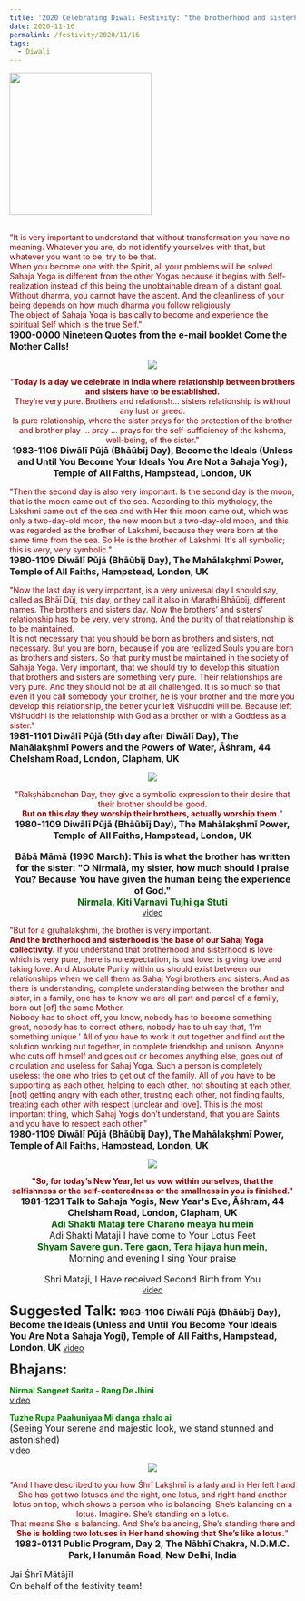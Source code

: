 ```yaml
---
title: '2020 Celebrating Diwali Festivity: "the brotherhood and sisterhood is the base of our Sahaj Yoga collectivity." '
date: 2020-11-16
permalink: /festivity/2020/11/16
tags:
  - Diwali
---
```


<div style="text-align: left"><img src="/images/image00.png" width="250" /></div><br>

<p>
<font color="DarkRed">"It is very important to understand that without transformation you have no meaning. Whatever you are, do not identify yourselves with that, but whatever you want to be, try to be that.<br>
When you become one with the Spirit, all your problems will be solved.<br>
Sahaja Yoga is different from the other Yogas because it begins with Self-realization instead of this being the unobtainable dream of a distant goal.<br>
Without dharma, you cannot have the ascent. And the cleanliness of your being depends on how much dharma you follow religiously.<br>
The object of Sahaja Yoga is basically to become and experience the spiritual Self which is the true Self."</font><br>
<font size="+0"><b>1900-0000 Nineteen Quotes from the e-mail booklet Come the Mother Calls!</b></font>
</p>

<div style="text-align: center"><img src="/images/image562.png" /></div>

<p style="text-align:center;">
<font color="DarkRed">"<b>Today is a day we celebrate in India where relationship between brothers and sisters have to be established.</b><br> 
They’re very pure. Brothers and relationsh... sisters relationship is without any lust or greed.<br>
Is pure relationship, where the sister prays for the protection of the brother and brother play ... pray ... prays for the self-sufficiency of the kṣhema, well-being, of the sister."</font><br>
<font size="+0"><b>1983-1106 Diwālī Pūjā (Bhāūbīj Day), Become the Ideals (Unless and Until You Become Your Ideals You Are Not a Sahaja Yogi), Temple of All Faiths, Hampstead, London, UK</b></font>
</p>

<p>
<font color="DarkRed">"Then the second day is also very important. Is the second day is the moon, that is the moon came out of the sea. According to this mythology, the Lakshmi came out of the sea and with Her this moon came out, which was only a two-day-old moon, the new moon but a two-day-old moon, and this was regarded as the brother of Lakshmi, because they were born at the same time from the sea. So He is the brother of Lakshmi. It's all symbolic; this is very, very symbolic."</font><br>
<font size="+0"><b>1980-1109 Diwālī Pūjā (Bhāūbīj Day), The Mahālakṣhmī Power, Temple of All Faiths, Hampstead, London, UK</b></font>
</p>

<p>
<font color="DarkRed">"Now the last day is very important, is a very universal day I should say, called as Bhāī Dūj, this day, or they call it also in Marathi Bhāūbīj, different names. The brothers and sisters day. Now the brothers’ and sisters’ relationship has to be very, very strong. And the purity of that relationship is to be maintained.<br>
It is not necessary that you should be born as brothers and sisters, not necessary. But you are born, because if you are realized Souls you are born as brothers and sisters. So that purity must be maintained in the society of Sahaja Yoga. Very important, that we should try to develop this situation that brothers and sisters are something very pure. Their relationships are very pure. And they should not be at all challenged. It is so much so that even if you call somebody your brother, he is your brother and the more you develop this relationship, the better your left Viśhuddhi will be. Because left Viśhuddhi is the relationship with God as a brother or with a Goddess as a sister."</font><br>
<font size="+0"><b>1981-1101 Diwālī Pūjā (5th day after Diwālī Day), The Mahālakṣhmī Powers and the Powers of Water, Āśhram, 44 Chelsham Road, London, Clapham, UK</b></font>
</p>

<div style="text-align: center"><img src="/images/image563.png" /></div>

<p style="text-align:center;">
<font color="DarkRed">"Rakṣhābandhan Day, they give a symbolic expression to their desire that their brother should be good.<br>
<b>But on this day they worship their brothers, actually worship them.</b>"</font><br>
<font size="+0"><b>1980-1109 Diwālī Pūjā (Bhāūbīj Day), The Mahālakṣhmī Power, Temple of All Faiths, Hampstead, London, UK</b></font><br>
<br>
<font size="+0"><b>Bābā Māmā (1990 March): This is what the brother has written for the sister: "O Nirmalā, my sister, how much should I praise You? Because You have given the human being the experience of God."</b></font><br>
<font color="DarkGreen"><font size="+0"><b>Nirmala, Kiti Varnavi Tujhi ga Stuti</b></font></font><br>
<a href="https://seven-teams.github.io/Videos_Links.html"> video</a><br>
</p>

<p>
<font color="DarkRed">"But for a gṛuhalakṣhmī, the brother is very important.<br>
<b>And the brotherhood and sisterhood is the base of our Sahaj Yoga collectivity.</b> If you understand that brotherhood and sisterhood is love which is very pure, there is no expectation, is just love: is giving love and taking love. And Absolute Purity within us should exist between our relationships when we call them as Sahaj Yogi brothers and sisters. And as there is understanding, complete understanding between the brother and sister, in a family, one has to know we are all part and parcel of a family, born out [of] the same Mother.<br>
Nobody has to shoot off, you know, nobody has to become something great, nobody has to correct others, nobody has to uh say that, ‘I’m something unique.’ All of you have to work it out together and find out the solution working out together, in complete friendship and unison. Anyone who cuts off himself and goes out or becomes anything else, goes out of circulation and useless for Sahaj Yoga. Such a person is completely useless: the one who tries to get out of the family. All of you have to be supporting as each other, helping to each other, not shouting at each other, [not] getting angry with each other, trusting each other, not finding faults, treating each other with respect [unclear and love].
This is the most important thing, which Sahaj Yogis don’t understand, that you are Saints and you have to respect each other."</font><br>
<font size="+0"><b>1980-1109 Diwālī Pūjā (Bhāūbīj Day), The Mahālakṣhmī Power, Temple of All Faiths, Hampstead, London, UK</b></font>
</p>

<div style="text-align: center"><img src="/images/image564.png" /></div>

<p style=" text-align:center;">
<font color="DarkRed"><b>"So, for today’s New Year, let us vow within ourselves, that the selfishness or the self-centeredness or the smallness in you is finished."</b></font><br>
<font size="+0"><b>1981-1231 Talk to Sahaja Yogis, New Year's Eve, Āśhram, 44 Chelsham Road, London, Clapham, UK</b></font><br>
<font color="DarkGreen"><font size="+0"><b>Adi Shakti Mataji tere Charano meaya hu mein</b></font></font><br>
<font size="+0">Adi Shakti Mataji I have come to Your Lotus Feet</font><br>
<font color="DarkGreen"><font size="+0"><b>Shyam Savere gun. Tere gaon,  Tera hijaya hun mein,</b></font></font><br>
<font size="+0">Morning and evening I sing Your praise</font><br>
<font color="DarkGreen"><font size="+0"><b></b></font></font><br>
<font size="+0">Shri Mataji, I Have received Second Birth from You</font><br>
<a href="https://www.youtube.com/watch?v=L1wSDCxZKS0&index=15&list=PLC8554007A2C98EA0&ab_channel=VIOLONISTUL">video</a>
</p>

<font size="+2"><b>Suggested Talk:</b></font> 
<font size="+0"><b>1983-1106 Diwālī Pūjā (Bhāūbīj Day), Become the Ideals (Unless and Until You Become Your Ideals You Are Not a Sahaja Yogi), Temple of All Faiths, Hampstead, London, UK</b></font>
<a href="https://www.youtube.com/watch?v=Reh7Q-loWtQ&feature=emb_logo&ab_channel=TeachingsofH.H.ShriMatajiNirmalaDevi"> video</a><br>

<font size="+2"><b>Bhajans:</b></font>

<p>
<font color="green"><b>Nirmal Sangeet Sarita - Rang De Jhini</b></font><br>
<a href="https://www.youtube.com/watch?v=zcAvt3cDa0Y&ab_channel=salmaji"> video</a><br>
</p>

<p>
<font color="green"><b>Tuzhe Rupa Paahuniyaa Mi danga zhalo ai</b></font><br>
<font size="+0">(Seeing Your serene and majestic look, we stand stunned and astonished)</font><br>
<a href="https://seven-teams.github.io/Videos_Links.html">video</a>
</p>

<div style="text-align: center"><img src="/images/image565.png" /></div>

<p style="text-align:center;">
<font color="DarkRed">"And I have described to you how Śhrī Lakṣhmī is a lady and in Her left hand She has got two lotuses and the right, one lotus, and right hand another lotus on top, which shows a person who is balancing. 
She’s balancing on a lotus. Imagine. She’s standing on a lotus.<br> 
That means She is balancing. And She’s balancing, She’s standing there and <b>She is holding two lotuses in Her hand showing that She’s like a lotus.</b>"</font><br>
<font size="+0"><b>1983-0131 Public Program, Day 2, The Nābhī Chakra, N.D.M.C. Park, Hanumān Road, New Delhi, India</b></font>
</p>

<p>
<font size="+0">Jai Śhrī Mātājī!<br>
On behalf of the festivity team!</font>
</p>
